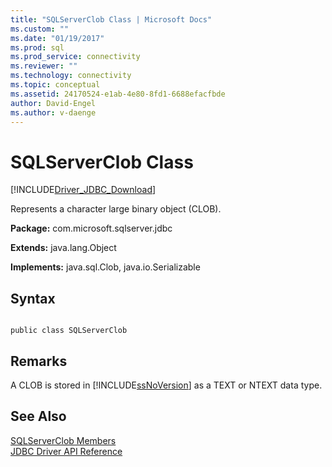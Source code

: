 ```yaml
---
title: "SQLServerClob Class | Microsoft Docs"
ms.custom: ""
ms.date: "01/19/2017"
ms.prod: sql
ms.prod_service: connectivity
ms.reviewer: ""
ms.technology: connectivity
ms.topic: conceptual
ms.assetid: 24170524-e1ab-4e80-8fd1-6688efacfbde
author: David-Engel
ms.author: v-daenge
---
```

# SQLServerClob Class
[!INCLUDE[Driver_JDBC_Download](../../../includes/driver_jdbc_download.md)]

  Represents a character large binary object (CLOB).  
  
 **Package:** com.microsoft.sqlserver.jdbc  
  
 **Extends:** java.lang.Object  
  
 **Implements:** java.sql.Clob, java.io.Serializable  
  
## Syntax  
  
```  
  
public class SQLServerClob  
```  
  
## Remarks  
 A CLOB is stored in [!INCLUDE[ssNoVersion](../../../includes/ssnoversion-md.md)] as a TEXT or NTEXT data type.  
  
## See Also  
 [SQLServerClob Members](../../../connect/jdbc/reference/sqlserverclob-members.md)   
 [JDBC Driver API Reference](../../../connect/jdbc/reference/jdbc-driver-api-reference.md)  
  
  
